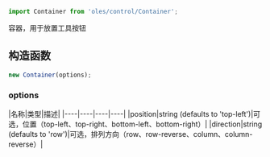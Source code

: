 ``` javascript
import Container from 'oles/control/Container';
```
容器，用于放置工具按钮

## 构造函数

```javascript
new Container(options);
```

### options

|名称|类型|描述|
|----|----|----|----|
|position|string (defaults to 'top-left')|可选，位置（top-left、top-right、bottom-left、bottom-right）|
|direction|string (defaults to 'row')|可选，排列方向（row、row-reverse、column、column-reverse）|